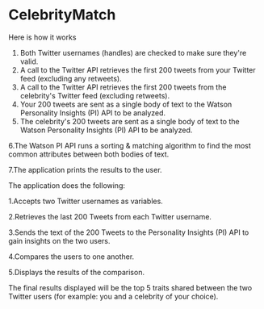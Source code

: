# CelebrityMatch


Here is how it works
1. Both Twitter usernames (handles) are checked to make sure they're valid.
2. A call to the Twitter API retrieves the first 200 tweets from your Twitter feed (excluding any retweets).
3. A call to the Twitter API retrieves the first 200 tweets from the celebrity's Twitter feed (excluding retweets).
4. Your 200 tweets are sent as a single body of text to the Watson Personality Insights (PI) API to be analyzed.
5. The celebrity's 200 tweets are sent as a single body of text to the Watson Personality Insights (PI) API to be     analyzed.

6.The Watson PI API runs a sorting & matching algorithm to find the most common attributes between both bodies of text.

7.The application prints the results to the user.


The application does the following:

1.Accepts two Twitter usernames as variables.

2.Retrieves the last 200 Tweets from each Twitter username.

3.Sends the text of the 200 Tweets to the Personality Insights (PI) API  to gain insights on the two users.

4.Compares the users to one another.

5.Displays the results of the comparison.


The final results displayed will be the top 5 traits shared between the two Twitter users (for example: you and a celebrity of your choice).
 
